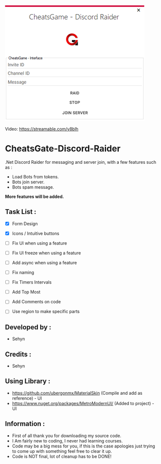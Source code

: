 

![](/Images/FormPicture.png)


Video: https://streamable.com/y8blh

# CheatsGate-Discord-Raider
.Net Discord Raider for messaging and server join, with a few features such as :

* Load Bots from tokens.
* Bots join server.
* Bots spam message.


**More features will be added.**

## Task List :

- [x] Form Design
- [x] Icons / Intuitive buttons
- [ ] Fix UI when using a feature
- [ ] Fix UI freeze when using a feature
- [ ] Add async when using a feature
- [ ] Fix naming
- [ ] Fix Timers Intervals
- [ ] Add Top Most
- [ ] Add Comments on code
- [ ] Use region to make specific parts







## Developed by :
* Sehyn

## Credits : 
* Sehyn

## Using Library :
* https://github.com/ubergonmx/MaterialSkin (Compile and add as reference) - UI
* https://www.nuget.org/packages/MetroModernUI/ (Added to project) - UI

## Information :
* First of all thank you for downloading my source code.
* I Am fairly new to coding, I never had learning courses.
* Code may be a big mess for you, if this is the case apologies just trying to come up with something feel free to clear it up.
* Code is NOT final, lot of cleanup has to be DONE!
